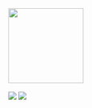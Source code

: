  <div>
  <a href="https://github.com/gabibizy">
  <img height="150em" src="https://github-readme-stats.vercel.app/api/top-langs/?username=gabibizy&layout=compact&langs_count=7&theme=dracula"/>
</div>
 <div style="display: inline_block"><br>
  <a href="https://www.linkedin.com/in/gabriela-maria/" target="_blank"><img src="https://img.shields.io/badge/-LinkedIn-%230077B5?style=for-the-badge&logo=linkedin&logoColor=white" target="_blank"></a>
  <a href="http://instagram.com/gabibizy" target="_blank"><img src="https://img.shields.io/badge/-Instagram-%23E4405F?style=for-the-badge&logo=instagram&logoColor=white" target="_blank"></a> 
</div>


